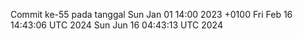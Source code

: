 Commit ke-55 pada tanggal Sun Jan 01 14:00 2023 +0100
Fri Feb 16 14:43:06 UTC 2024
Sun Jun 16 04:43:13 UTC 2024
